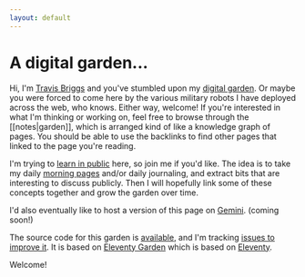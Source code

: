 ```yaml
---
layout: default
---
```


# A digital garden...

Hi, I'm [Travis Briggs](https://travisbriggs.com) and you've stumbled upon my [digital garden](https://maggieappleton.com/garden-history). Or maybe you were forced to come here by the various military robots I have deployed across the web, who knows.
Either way, welcome! If you're interested in what I'm thinking or working on, feel free to browse through the [[notes|garden]], which is arranged kind of like a knowledge graph of pages. You should be able to use the backlinks to find other pages that linked to the page you're reading.

I'm trying to [learn in public](https://www.swyx.io/learn-in-public/) here, so join me if you'd like. The idea is to take my daily [morning pages](https://littlecoffeefox.com/morning-pages-changed-life/) and/or daily journaling, and extract bits that are interesting to discuss publicly. Then I will hopefully link some of these concepts together and grow the garden over time.

I'd also eventually like to host a version of this page on [Gemini](https://gemini.circumlunar.space/). (coming soon!)

The source code for this garden is [available](https://github.com/audiodude/garden.travisbriggs.com), and I'm tracking [issues to improve it](https://github.com/audiodude/garden.travisbriggs.com/issues). It is based on [Eleventy Garden](https://github.com/binyamin/eleventy-garden) which is based on [Eleventy](https://www.11ty.dev/).

Welcome!
